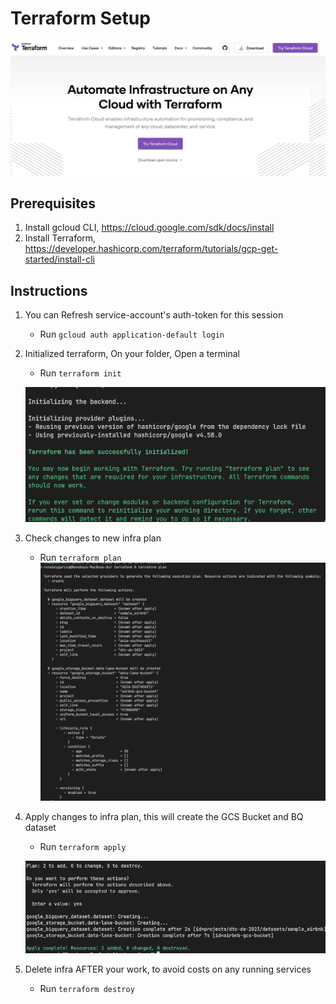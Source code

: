 # Terraform Setup
![terraform home](../images/terraform_home.png)

## Prerequisites
1. Install gcloud CLI, https://cloud.google.com/sdk/docs/install
2. Install Terraform, https://developer.hashicorp.com/terraform/tutorials/gcp-get-started/install-cli

## Instructions
1. You can Refresh service-account's auth-token for this session
    - Run `gcloud auth application-default login`

2. Initialized terraform, On your folder, Open a terminal
   - Run `terraform init`
   
    ![terraform plan](../images/terraform_init.png)

1. Check changes to new infra plan
   - Run `terraform plan`
    ![terraform plan](../images/terraform_plan.png)

1. Apply changes to infra plan, this will create the GCS Bucket and BQ dataset
    - Run `terraform apply`
  
    ![terraform apply](../images/terraform_apply_1.png)

1. Delete infra AFTER your work, to avoid costs on any running services
    - Run `terraform destroy`
